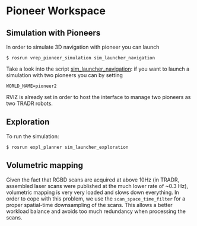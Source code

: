 # Pioneer Workspace

## Simulation with Pioneers 

In order to simulate 3D navigation with pioneer you can launch 
```
$ rosrun vrep_pioneer_simulation sim_launcher_navigation
```
Take a look into the script [sim_launcher_navigation](./pioneer_nav/vrep_pioneer_simulation/scripts/sim_launcher_navigation): if you want to launch a simulation with two pioneers you can by setting 
```
WORLD_NAME=pioneer2 
```
RVIZ is already set in order to host the interface to manage two pioneers as two TRADR robots. 

## Exploration

To run the simulation:
```
$ rosrun expl_planner sim_launcher_exploration
```

## Volumetric mapping 

Given the fact that RGBD scans are acquired at above 10Hz (in TRADR, assembled laser scans were published at the much lower rate of ~0.3 Hz), volumetric mapping is very very loaded and slows down everything. In order to cope with this problem, we use the `scan_space_time_filter` for a proper spatial-time downsampling of the scans. This allows a better workload balance and avoids too much redundancy when processing the scans.
